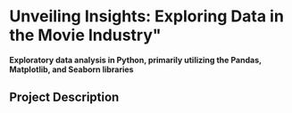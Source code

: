 # Unveiling Insights: Exploring Data in the Movie Industry"

**Exploratory data analysis in Python, primarily utilizing the Pandas, Matplotlib, and Seaborn libraries**
## Project Description




